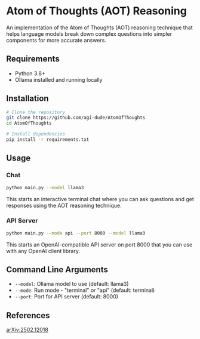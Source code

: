 # Atom of Thoughts (AOT) Reasoning

An implementation of the Atom of Thoughts (AOT) reasoning technique that helps language models break down complex questions into simpler components for more accurate answers.

## Requirements

- Python 3.8+
- Ollama installed and running locally

## Installation

```bash
# Clone the repository
git clone https://github.com/agi-dude/AtomOfThoughts
cd AtomOfThoughts

# Install dependencies
pip install -r requirements.txt
```

## Usage

### Chat

```bash
python main.py --model llama3
```

This starts an interactive terminal chat where you can ask questions and get responses using the AOT reasoning technique.

### API Server

```bash
python main.py --mode api --port 8000 --model llama3
```

This starts an OpenAI-compatible API server on port 8000 that you can use with any OpenAI client library.

## Command Line Arguments

- `--model`: Ollama model to use (default: llama3)
- `--mode`: Run mode - "terminal" or "api" (default: terminal)
- `--port`: Port for API server (default: 8000)

## References
[arXiv:2502.12018](https://doi.org/10.48550/arXiv.2502.12018)
